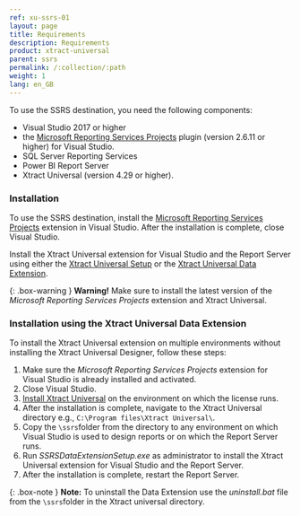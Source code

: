 ```yaml
---
ref: xu-ssrs-01
layout: page
title: Requirements
description: Requirements
product: xtract-universal
parent: ssrs
permalink: /:collection/:path
weight: 1
lang: en_GB
---
```


To use the SSRS destination, you need the following components:

- Visual Studio 2017 or higher
- the [Microsoft Reporting Services Projects](https://marketplace.visualstudio.com/items?itemName=ProBITools.MicrosoftReportProjectsforVisualStudio) plugin (version 2.6.11 or higher) for Visual Studio.
- SQL Server Reporting Services
- Power BI Report Server
- Xtract Universal (version 4.29 or higher).

### Installation

To use the SSRS destination, install the [Microsoft Reporting Services Projects](https://marketplace.visualstudio.com/items?itemName=ProBITools.MicrosoftReportProjectsforVisualStudio)
extension in Visual Studio. After the installation is complete, close Visual Studio.

Install the Xtract Universal extension for Visual Studio and the Report Server using either the [Xtract Universal Setup](../../introduction/installation-and-update) or the [Xtract Universal Data Extension](./requirements#installation-using-the-xtract-universal-data-extension).
 
 {: .box-warning }
**Warning!** Make sure to install the latest version of the *Microsoft Reporting Services Projects* extension and Xtract Universal.  

### Installation using the Xtract Universal Data Extension

To install the Xtract Universal extension on multiple environments without installing the Xtract Universal Designer, follow these steps:

1. Make sure the *Microsoft Reporting Services Projects* extension for Visual Studio is already installed and activated. 
2. Close Visual Studio.
2. [Install Xtract Universal](../../introduction/installation-and-update) on the environment on which the license runs.
2. After the installation is complete, navigate to the Xtract Universal directory e.g., ```C:\Program files\Xtract Universal\```.
3. Copy the ```\ssrs```folder from the directory to any environment on which Visual Studio is used to design reports or on which the Report Server runs.
4. Run *SSRSDataExtensionSetup.exe* as administrator to install the Xtract Universal extension for Visual Studio and the Report Server. 
5. After the installation is complete, restart the Report Server.

 {: .box-note }
**Note:** To uninstall the Data Extension use the *uninstall.bat* file from the ```\ssrs```folder in the Xtract universal directory.  

<!--- After installation of Xtract Universal the setup creates the following entries and extensions in the Alteryx installation directory:
- `Alteryx\Settings\AdditionalPlugins\XtractUniversal.ini`
- `Alteryx\bin\RuntimeData\icons\categories\XtractUniversal.png`
- `Alteryx\bin\RuntimeData\DefaultSettings.xml`
--->